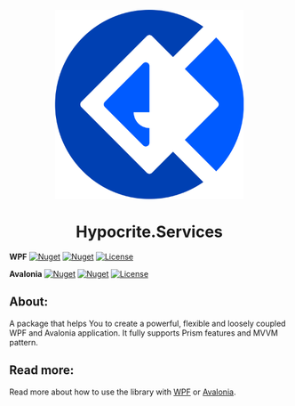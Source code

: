<p align="center">
  <a>
    <img src="https://raw.githubusercontent.com/CADindustries/container/main/logos/AbdrakovSolutions.png" alt="Abdrakov.Solutions logo" width="340" height="340">
  </a>
</p>
<h1 align="center">Hypocrite.Services</h1>  

**WPF**
[![Nuget](https://img.shields.io/nuget/v/Hypocrite.Services.svg)](http://nuget.org/packages/Hypocrite.Services)
[![Nuget](https://img.shields.io/nuget/dt/Hypocrite.Services.svg)](http://nuget.org/packages/Hypocrite.Services)
[![License](https://img.shields.io/badge/license-MIT-blue.svg)](https://github.com/CrackAndDie/Hypocrite.Services/blob/main/LICENSE)  

**Avalonia**
[![Nuget](https://img.shields.io/nuget/v/Hypocrite.Services.Avalonia.svg)](http://nuget.org/packages/Hypocrite.Services.Avalonia)
[![Nuget](https://img.shields.io/nuget/dt/Hypocrite.Services.Avalonia.svg)](http://nuget.org/packages/Hypocrite.Services.Avalonia)
[![License](https://img.shields.io/badge/license-MIT-blue.svg)](https://github.com/CrackAndDie/Hypocrite.Services/blob/main/LICENSE)

<h2>About:</h2>  

A package that helps You to create a powerful, flexible and loosely coupled WPF and Avalonia application. It fully supports Prism features and MVVM pattern.  

<h2>Read more:</h2>  

Read more about how to use the library with [WPF](https://github.com/CrackAndDie/Hypocrite.Services/blob/main/README_Wpf.md) or [Avalonia](https://github.com/CrackAndDie/Hypocrite.Services/blob/main/README_Avalonia.md).
